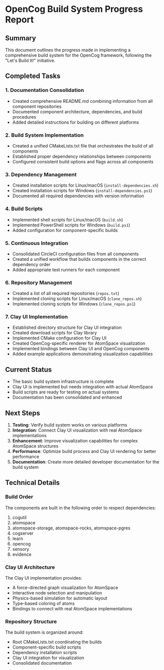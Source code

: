 # OpenCog Build System Progress Report

## Summary
This document outlines the progress made in implementing a comprehensive build system for the OpenCog framework, following the "Let's Build It!" initiative.

## Completed Tasks

### 1. Documentation Consolidation
- Created comprehensive README.md combining information from all component repositories
- Documented component architecture, dependencies, and build procedures
- Added detailed instructions for building on different platforms

### 2. Build System Implementation
- Created a unified CMakeLists.txt file that orchestrates the build of all components
- Established proper dependency relationships between components
- Configured consistent build options and flags across all components

### 3. Dependency Management
- Created installation scripts for Linux/macOS (`install-dependencies.sh`)
- Created installation scripts for Windows (`install-dependencies.ps1`)
- Documented all required dependencies with version information

### 4. Build Scripts
- Implemented shell scripts for Linux/macOS (`build.sh`)
- Implemented PowerShell scripts for Windows (`build.ps1`)
- Added configuration for component-specific builds

### 5. Continuous Integration
- Consolidated CircleCI configuration files from all components
- Created a unified workflow that builds components in the correct dependency order
- Added appropriate test runners for each component

### 6. Repository Management
- Created a list of all required repositories (`repos.txt`)
- Implemented cloning scripts for Linux/macOS (`clone_repos.sh`)
- Implemented cloning scripts for Windows (`clone_repos.ps1`)

### 7. Clay UI Implementation
- Established directory structure for Clay UI integration
- Created download scripts for Clay library
- Implemented CMake configuration for Clay UI
- Created OpenCog-specific renderer for AtomSpace visualization
- Implemented bindings between Clay UI and OpenCog components
- Added example applications demonstrating visualization capabilities

## Current Status
- The basic build system infrastructure is complete
- Clay UI is implemented but needs integration with actual AtomSpace
- Build scripts are ready for testing on actual systems
- Documentation has been consolidated and enhanced

## Next Steps
1. **Testing**: Verify build system works on various platforms
2. **Integration**: Connect Clay UI visualization with real AtomSpace implementations
3. **Enhancement**: Improve visualization capabilities for complex AtomSpace structures
4. **Performance**: Optimize build process and Clay UI rendering for better performance
5. **Documentation**: Create more detailed developer documentation for the build system

## Technical Details

### Build Order
The components are built in the following order to respect dependencies:
1. cogutil
2. atomspace
3. atomspace-storage, atomspace-rocks, atomspace-pgres
4. cogserver
5. learn
6. opencog
7. sensory
8. evidence

### Clay UI Architecture
The Clay UI implementation provides:
- A force-directed graph visualization for AtomSpace
- Interactive node selection and manipulation
- Physics-based simulation for automatic layout
- Type-based coloring of atoms
- Bindings to connect with real AtomSpace implementations

### Repository Structure
The build system is organized around:
- Root CMakeLists.txt coordinating the builds
- Component-specific build scripts
- Dependency installation scripts
- Clay UI integration for visualization
- Consolidated documentation 